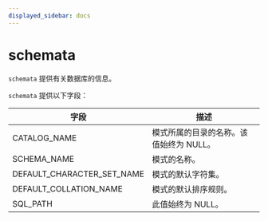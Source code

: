 ```yaml
---
displayed_sidebar: docs
---
```


# schemata

`schemata` 提供有关数据库的信息。

`schemata` 提供以下字段：

| 字段                       | 描述                                    |
| -------------------------- | --------------------------------------- |
| CATALOG_NAME               | 模式所属的目录的名称。该值始终为 NULL。 |
| SCHEMA_NAME                | 模式的名称。                            |
| DEFAULT_CHARACTER_SET_NAME | 模式的默认字符集。                      |
| DEFAULT_COLLATION_NAME     | 模式的默认排序规则。                    |
| SQL_PATH                   | 此值始终为 NULL。                       |
